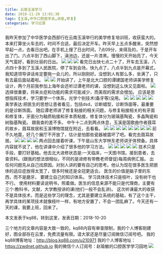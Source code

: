 ```yaml
---
title: 云南玉溪学习
date: 2018-11-20 13:01:30
tags: [玉溪,中华口腔医学会,讲座,修复]
categories: 学习记录
---
```

我昨天参加了中华医学会西部行在云南玉溪举行的美学修复培训班，收获蛮大的。
本来打算坐火车去的，时间不合适，最后决定开车。昨天早上五点多醒来，突然想早起一点，去看日出吧。在手机上搜了日出时间，7点09分，来得及的，于是开车出了门。六点半到了西山脚下，滇池边，还是一片漆黑。慢慢的天开始亮了，今天天气蛮好，看到壮丽的日出。
![](https://zymblog-1258069789.cos.ap-chengdu.myqcloud.com/blog0044-ynyxxx/01.jpg)
![](https://zymblog-1258069789.cos.ap-chengdu.myqcloud.com/blog0044-ynyxxx/02.jpg)
![](https://zymblog-1258069789.cos.ap-chengdu.myqcloud.com/blog0044-ynyxxx/03.jpg)
看完日出快七点二十了，开车去玉溪，八点四十多到了玉溪人民医院，停了车到会场，快九点了，八点半到九点是开幕式，我知道领导讲话肯定要拖一会儿的，所以刚刚好。没想到人有那么多，坐满了，只有去最后面站着啦。
![](https://zymblog-1258069789.cos.ap-chengdu.myqcloud.com/blog0044-ynyxxx/04.jpg)
![](https://zymblog-1258069789.cos.ap-chengdu.myqcloud.com/blog0044-ynyxxx/05.jpg)
开始讲了，上午是北大口腔的谭建国老师讲美学修复设计，两个月前我参加上海年会还听过谭老师的课，没想到这么快又见面啦。
![](https://zymblog-1258069789.cos.ap-chengdu.myqcloud.com/blog0044-ynyxxx/06.jpg)
选择很重要，将来炎症和功能的需求可能减少，而美观的需求会增加。
应该是思想指挥技术，学习要学一个体系，光学个别技术(备牙等)没用。
![](https://zymblog-1258069789.cos.ap-chengdu.myqcloud.com/blog0044-ynyxxx/07.jpg)
![](https://zymblog-1258069789.cos.ap-chengdu.myqcloud.com/blog0044-ynyxxx/08.jpg)
![](https://zymblog-1258069789.cos.ap-chengdu.myqcloud.com/blog0044-ynyxxx/09.jpg)
![](https://zymblog-1258069789.cos.ap-chengdu.myqcloud.com/blog0044-ynyxxx/10.jpg)
![](https://zymblog-1258069789.cos.ap-chengdu.myqcloud.com/blog0044-ynyxxx/11.jpg)
美学表达:把医生的思想让患者看见，包括dsd，诊断蜡型，诊断饰面等，最重要的是诊断饰面。
随后谭老师讲了修复粘接的相关问题，与修复粘接相关的有牙面和修复体，牙面分为釉质粘接和牙本质粘接，修复体分为玻璃基陶瓷，多晶陶瓷和树脂基陶瓷。
跟我查的差不多。
中午十二点到两点休息，玉溪是国歌曲作者聂耳的故乡，聂耳故居和玉溪博物馆就在附近，去看看。
![](https://zymblog-1258069789.cos.ap-chengdu.myqcloud.com/blog0044-ynyxxx/12.jpg)
![](https://zymblog-1258069789.cos.ap-chengdu.myqcloud.com/blog0044-ynyxxx/13.jpg)
![](https://zymblog-1258069789.cos.ap-chengdu.myqcloud.com/blog0044-ynyxxx/14.jpg)
![](https://zymblog-1258069789.cos.ap-chengdu.myqcloud.com/blog0044-ynyxxx/15.jpg)
![](https://zymblog-1258069789.cos.ap-chengdu.myqcloud.com/blog0044-ynyxxx/16.jpg)
![](https://zymblog-1258069789.cos.ap-chengdu.myqcloud.com/blog0044-ynyxxx/17.jpg)
![](https://zymblog-1258069789.cos.ap-chengdu.myqcloud.com/blog0044-ynyxxx/18.jpg)
![](https://zymblog-1258069789.cos.ap-chengdu.myqcloud.com/blog0044-ynyxxx/19.jpg)
前不久地震，好几个展厅不开放了，估计是怕那些瓷器被震坏了吧。看完去聂耳故居。
![](https://zymblog-1258069789.cos.ap-chengdu.myqcloud.com/blog0044-ynyxxx/20.jpg)
![](https://zymblog-1258069789.cos.ap-chengdu.myqcloud.com/blog0044-ynyxxx/21.jpg)
![](https://zymblog-1258069789.cos.ap-chengdu.myqcloud.com/blog0044-ynyxxx/22.jpg)
![](https://zymblog-1258069789.cos.ap-chengdu.myqcloud.com/blog0044-ynyxxx/23.jpg)
两点回去接着听课，下午是山东大学林东老师讲牙体预备。具体内容就不说了，他在讲课中介绍了很多他的学习方法。
![](https://zymblog-1258069789.cos.ap-chengdu.myqcloud.com/blog0044-ynyxxx/24.jpg)
![](https://zymblog-1258069789.cos.ap-chengdu.myqcloud.com/blog0044-ynyxxx/25.jpg)
![](https://zymblog-1258069789.cos.ap-chengdu.myqcloud.com/blog0044-ynyxxx/26.jpg)
![](https://zymblog-1258069789.cos.ap-chengdu.myqcloud.com/blog0044-ynyxxx/27.jpg)
![](https://zymblog-1258069789.cos.ap-chengdu.myqcloud.com/blog0044-ynyxxx/28.jpg)
技术只是手段，要打好基础。他去北大进修状态是:一天临床，一天图书馆。接到患者，去查资料。(跟我的想法很相似，不同的是进修有带教老师督促)每周病例汇报。
出任何问题先从自己找原因。对别人讲的要有自己的思考。他认为现在很多医生把嵌体的适应症放得太宽了，很多时候还是全冠更适合。
医生的价值是脑子里的东西，而不是磨牙。
要建立自己的知识体系。
学习具体技术只是枝叶，没有树干也不行。
使用材料要读说明书，照着做。医生的信息来源不能只是代理商，主要有三个:教科书，文献，大学教授讲的课(他们一般不会乱讲)。
这次听课最大的收获不是具体技术，而是这些学习的理念，尤其是要建立系统的基础，有了这个主干，再学具体的某项技术就像枝叶一样，有地方安置了，不会一团乱麻了。今天还有一天的课，我要上班，回来了。

本文发表于kq88，转到这里，发表日期：2018-10-20

三个地方的文章内容是大致一致的，kq88内容有审查限制，我的个人博客刚建好，图全部存在云里，免费流量有限。请大家还是尽量订阅微信订阅号吧。
我的kq88博客地址：http://blog.kq88.com/u210971
我的个人博客地址：https://zwdnet.github.io
我的微信个人订阅号：赵瑜敏的口腔医学学习园地
![](https://zymblog-1258069789.cos.ap-chengdu.myqcloud.com/other/wx.jpg)
